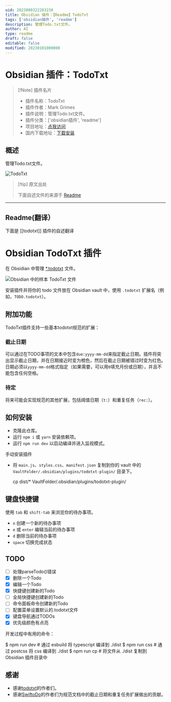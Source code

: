 ```yaml
---
uid: 2023080322283238
title: Obsidian 插件：【Readme】TodoTxt
tags: ['obsidian插件', 'readme']
description: 管理Todo.txt文件。
author: AI
type: readme
draft: false
editable: false
modified: 20230101000000
---
```


# Obsidian 插件：TodoTxt

> [!Note] 插件名片
> - 插件名称：TodoTxt
> - 插件作者：Mark Grimes
> - 插件说明：管理Todo.txt文件。
> - 插件分类：['obsidian插件', 'readme']
> - 项目地址：[点我访问](https://github.com/mvgrimes/obsidian-todotxt-plugin)
> - 国内下载地址：[下载安装](https://pkmer.cn/products/plugin/pluginMarket/?todotxt)

## 概述

管理Todo.txt文件。

![TodoTxt](https://cdn.pkmer.cn/covers/todotxt.png!pkmer)

> [!tip] 原文出处
> 
>下面自述文件的来源于 [Readme](https://ghproxy.net/https://raw.githubusercontent.com/mvgrimes/obsidian-todotxt-plugin/main/README.md)
> 

---

## Readme(翻译）

下面是 [[todotxt]] 插件的自述翻译


# Obsidian TodoTxt 插件

在 Obsidian 中管理 [\*.todotxt](https://github.com/todotxt/todo.txt) 文件。

![Obsidian 中的样本 TodoTxt 文件](docs/screenshot.png)

安装插件并将你的 todo 文件放在 Obsidian vault 中，使用 `.todotxt` 扩展名（例如，`TODO.todotxt`）。

## 附加功能

TodoTxt插件支持一些基本todotxt规范的扩展：

### 截止日期

可以通过在TODO事项的文本中包含`due:yyyy-mm-dd`来指定截止日期。插件将突出显示截止日期，并在日期接近时变为橙色，然后在截止日期被错过时变为红色。日期必须以`yyyy-mm-dd`格式指定（如果需要，可以用`0`填充月份或日期），并且不能包含任何空格。

### 待定

将来可能会实现规范的其他扩展，包括阈值日期（`t:`）和重复任务（`rec:`）。

## 如何安装

- 克隆此仓库。
- 运行 `npm i` 或 `yarn` 安装依赖项。
- 运行 `npm run dev` 以启动编译并进入监视模式。

手动安装插件

- 将 `main.js`、`styles.css`、`manifest.json` 复制到你的 vault 中的 `VaultFolder/.obsidian/plugins/todotxt-plugin/` 目录下。

    cp dist/* VaultFolder/.obsidian/plugins/todotxt-plugin/

## 键盘快捷键

使用 `tab` 和 `shift-tab` 来浏览你的待办事项。

- `n` 创建一个新的待办事项
- `e` 或 `enter` 编辑当前的待办事项
- `d` 删除当前的待办事项
- `space` 切换完成状态

## TODO

- [ ] 处理parseTodo()错误
- [x] 删除一个Todo
- [x] 编辑一个Todo
- [x] 快捷键创建新的Todo
- [ ] 全局快捷键创建新的Todo
- [ ] 命令面板命令创建新的Todo
- [ ] 配置菜单设置默认的.todotxt文件
- [x] 键盘导航通过TODOs
- [x] 优先级颜色有点亮

开发过程中有用的命令：

  $ npm run dev # 通过 esbuild 将 typescript 编译到 ./dist
  $ npm run css # 通过 postcss 将 css 编译到 ./dist
  $ npm run cp # 将文件从 ./dist 复制到 Obsidian 插件目录中

## 感谢

* 感谢[todotxt](https://github.com/todotxt)的作者们。
* 感谢[SwiftoDo](https://swiftodoapp.com/)的作者们为规范文档中的截止日期和重复任务扩展做出的贡献。



